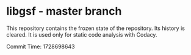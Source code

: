 # libgsf - master branch

This repository contains the frozen state of the repository.
Its history is cleared. It is used only for static code
analysis with Codacy.

Commit Time: 1728698643